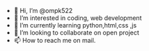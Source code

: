 - 👋 Hi, I’m @ompk522
- 👀 I’m interested in coding, web development  
- 🌱 I’m currently learning python,html,css ,js
- 💞️ I’m looking to collaborate on open project
- 📫 How to reach me on mail.

<!---
ompk522/ompk522 is a ✨ special ✨ repository because its `README.md` (this file) appears on your GitHub profile.
You can click the Preview link to take a look at your changes.
--->
